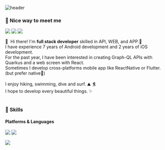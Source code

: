 ![header](https://capsule-render.vercel.app/api?type=waving&color=auto&height=300&section=header&text=HYEON&fontSize=90)

### 🤞 Nice way to meet me
<p>
<a href="https://hyeounstory.tistory.com/" target="_blank"><img src="https://img.shields.io/badge/Tech_Blog-DD0B78?style=flat-square&logo=GitHub%20Sponsors&logoColor=white"/></a>
  <a href="https://www.linkedin.com/in/cowkite/" target="_blank"><img src="https://img.shields.io/badge/HyeonJang-0A66C2?style=flat-square&logo=Linkedin&logoColor=white"/></a>
  <a href="mailto:iscowkite@gmail.com" target="_blank"><img src="https://img.shields.io/badge/fkskenf@naver.com-EA4335?style=flat-square&logo=Gmail&logoColor=white"/></a>
</p>

<p>
  👋&nbsp; Hi there! I'm <b>full stack developer</b> skilled in API, WEB, and APP.🚀<br/>
  I have experience 7 years of Android development and 2 years of iOS development.<br/>
  For the past year, I have been interested in creating Graph-QL APIs with Quarkus and a web screen with React.<br/>
  Sometimes I develop cross-platforms mobile app like ReactNative or Flutter. (but prefer native💖)<br/><br/>
  I enjoy hiking, swimming, dive and surf. ⛰ 🏄<br/>
  I hope to develop every beautiful things. ✨ <br/><br/>
</p>


### 💪 Skills
#### Platforms & Languages
<p>
  <img src="https://img.shields.io/badge/Spring-4695EB?style=flat-square&logo=Quarkus&logoColor=white"/>
  <img src="https://img.shields.io/badge/Spring-boot-61DAFB?style=flat-square&logo=React&logoColor=black"/>
</p>
<p>
  <img src="https://img.shields.io/badge/Java-007396?style=flat-square&logo=Java&logoColor=white"/>
</p>

